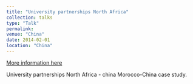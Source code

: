```yaml
---
title: "University partnerships North Africa"
collection: talks
type: "Talk"
permalink:
venue: "China"
date: 2014-02-01
location: "China"
---
```


[More information here](http://example2.com)

University partnerships North Africa - china Morocco-China case study.